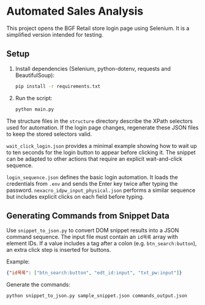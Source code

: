 # Automated Sales Analysis

This project opens the BGF Retail store login page using Selenium. It is a simplified version intended for testing.

## Setup

1. Install dependencies (Selenium, python-dotenv, requests and BeautifulSoup):
   ```bash
   pip install -r requirements.txt
   ```
2. Run the script:
   ```bash
   python main.py
   ```


The structure files in the `structure` directory describe the XPath selectors
used for automation. If the login page changes, regenerate these JSON files to
keep the stored selectors valid.

`wait_click_login.json` provides a minimal example showing how to wait up to
ten seconds for the login button to appear before clicking it. The snippet can
be adapted to other actions that require an explicit wait-and-click sequence.

`login_sequence.json` defines the basic login automation. It loads the
credentials from `.env` and sends the Enter key twice after typing the
password. `nexacro_idpw_input_physical.json` performs a similar sequence but
includes explicit clicks on each field before typing.

## Generating Commands from Snippet Data

Use `snippet_to_json.py` to convert DOM snippet results into a JSON command sequence. The input file must contain an `id목록` array with element IDs. If a value includes a tag after a colon (e.g. `btn_search:button`), an extra click step is inserted for buttons.

Example:
```json
{"id목록": ["btn_search:button", "edt_id:input", "txt_pw:input"]}
```

Generate the commands:
```bash
python snippet_to_json.py sample_snippet.json commands_output.json
```

